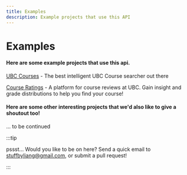 ```yaml
---
title: Examples
description: Example projects that use this API
---
```

# Examples

#### Here are some example projects that use this api.

[UBC Courses](https://ubccourses.com) - The best intelligent UBC Course searcher out there

[Course Ratings](https://courseratings.ca) - A platform for course reviews at UBC. Gain insight and grade distributions to help you find your course!

#### Here are some other interesting projects that we'd also like to give a shoutout too!

... to be continued

:::tip

pssst... Would you like to be on here? Send a quick email to stuffbyliang@gmail.com, or submit a pull request!

:::
